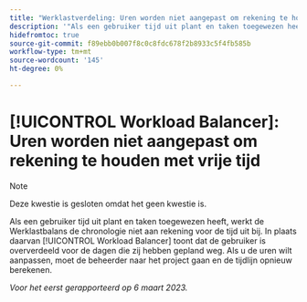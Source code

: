 ```yaml
---
title: "Werklastverdeling: Uren worden niet aangepast om rekening te houden met vrije tijd"
description: '"Als een gebruiker tijd uit plant en taken toegewezen heeft, werkt de Werklastbalans de chronologie niet aan rekening voor de tijd uit bij. In plaats daarvan, toont de Balancer van de Werkbelasting dat de gebruiker voor de dagen oververdeeld is die zij hebben gepland weg. Als u de uren wilt aanpassen, moet de beheerder naar het project gaan en de tijdlijn opnieuw berekenen.'
hidefromtoc: true
source-git-commit: f89ebb0b007f8c0c8fdc678f2b8933c5f4fb585b
workflow-type: tm+mt
source-wordcount: '145'
ht-degree: 0%

---
```



# [!UICONTROL Workload Balancer]: Uren worden niet aangepast om rekening te houden met vrije tijd

>[!NOTE]
>
>Deze kwestie is gesloten omdat het geen kwestie is.

Als een gebruiker tijd uit plant en taken toegewezen heeft, werkt de Werklastbalans de chronologie niet aan rekening voor de tijd uit bij. In plaats daarvan [!UICONTROL Workload Balancer] toont dat de gebruiker is oververdeeld voor de dagen die zij hebben gepland weg. Als u de uren wilt aanpassen, moet de beheerder naar het project gaan en de tijdlijn opnieuw berekenen.

_Voor het eerst gerapporteerd op 6 maart 2023._

